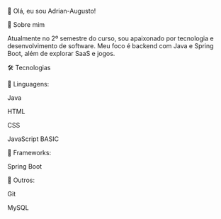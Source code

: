 👋 Olá, eu sou Adrian-Augusto! 
 
🚀 Sobre mim

Atualmente no 2º semestre do curso, sou apaixonado por tecnologia e desenvolvimento de software. Meu foco é backend com Java e Spring Boot, além de explorar SaaS e jogos.

🛠️ Tecnologias

🔹 Linguagens:

Java

HTML

CSS

JavaScript BASIC

🔹 Frameworks:

Spring Boot

🔹 Outros:

Git

MySQL
